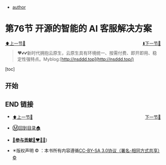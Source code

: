 + [author](http://nsddd.top)

# 第76节 开源的智能的 AI 客服解决方案

<div><a href = '75.md' style='float:left'>⬆️上一节🔗  </a><a href = '77.md' style='float: right'>  ⬇️下一节🔗</a></div>
<br>

> ❤️💕💕新时代拥抱云原生，云原生具有环境统一、按需付费、即开即用、稳定性强特点。Myblog:[http://nsddd.top](http://nsddd.top/)

[toc]

## 开始





## END 链接

<ul><li><div><a href = '75.md' style='float:left'>⬆️上一节🔗  </a><a href = '77.md' style='float: right'>  ️下一节🔗</a></div></li></ul>

+ [Ⓜ️回到目录🏠](../README.md)

+ [**🫵参与贡献💞❤️‍🔥💖**](https://nsddd.top/archives/contributors))

+ ✴️版权声明 &copy; ：本书所有内容遵循[CC-BY-SA 3.0协议（署名-相同方式共享）&copy;](http://zh.wikipedia.org/wiki/Wikipedia:CC-by-sa-3.0协议文本) 


